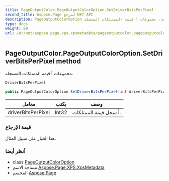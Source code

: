```yaml
---
title: PageOutputColor.PageOutputColorOption.SetDriverBitsPerPixel
second_title: Aspose.Page لمرجع NET API
description: PageOutputColorOption طريقة. مجموعات أ قيمة الممتلكات المسجلة.
type: docs
weight: 80
url: /ar/net/aspose.page.xps.xpsmetadata/pageoutputcolor.pageoutputcoloroption/setdriverbitsperpixel/
---
```

## PageOutputColor.PageOutputColorOption.SetDriverBitsPerPixel method

مجموعات أ قيمة الممتلكات المسجلة.

```csharp
DriverBitsPerPixel
```

```csharp
public PageOutputColorOption SetDriverBitsPerPixel(int driverBitsPerPixel)
```

| معامل | يكتب | وصف |
| --- | --- | --- |
| driverBitsPerPixel | Int32 | أ سجل قيمة الممتلكات. |

### قيمة الإرجاع

هذا الخيار على سبيل المثال.

### أنظر أيضا

* class [PageOutputColorOption](../)
* مساحة الاسم [Aspose.Page.XPS.XpsMetadata](../../pageoutputcolor.pageoutputcoloroption/)
* المجسم [Aspose.Page](../../../)



